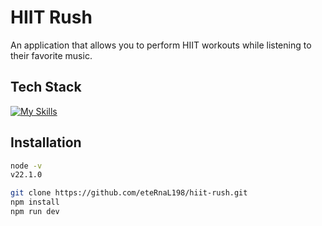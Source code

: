 # HIIT Rush

An application that allows you to perform HIIT workouts while listening to their favorite music.

## Tech Stack

[![My Skills](https://skillicons.dev/icons?i=ts,next,tailwind)](https://skillicons.dev)

## Installation

```bash
node -v
v22.1.0
```

```bash
git clone https://github.com/eteRnaL198/hiit-rush.git
npm install
npm run dev
```
